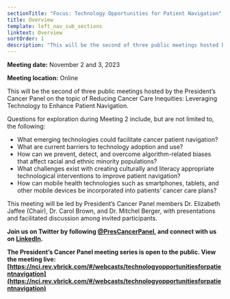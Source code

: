 ```yaml
---
sectionTitle: "Focus: Technology Opportunities for Patient Navigation"
title: Overview
template: left_nav_sub_sections
linktext: Overview
sortOrder: 1
description: "This will be the second of three public meetings hosted by the President’s Cancer Panel on the topic of Reducing Cancer Care Inequities: Leveraging Technology to Enhance Patient Navigation."
---
```


**Meeting date:** November 2 and 3, 2023

**Meeting location:** Online

This will be the second of three public meetings hosted by the President’s Cancer Panel on the topic of Reducing Cancer Care Inequities: Leveraging Technology to Enhance Patient Navigation.

Questions for exploration during Meeting 2 include, but are not limited to, the following:

- What emerging technologies could facilitate cancer patient navigation?
- What are current barriers to technology adoption and use?
- How can we prevent, detect, and overcome algorithm-related biases that affect racial and ethnic minority populations?
- What challenges exist with creating culturally and literacy appropriate technological interventions to improve patient navigation?
- How can mobile health technologies such as smartphones, tablets, and other mobile devices be incorporated into patients’ cancer care plans?

This meeting will be led by President’s Cancer Panel members Dr. Elizabeth Jaffee (Chair), Dr. Carol Brown, and Dr. Mitchel Berger, with presentations and facilitated discussion among invited participants.

**Join us on Twitter by following [@PresCancerPanel](https://twitter.com/PresCancerPanel), and connect with us on [LinkedIn](https://www.linkedin.com/company/president's-cancer-panel/).**

**The President’s Cancer Panel meeting series is open to the public. View the meeting live: [https://nci.rev.vbrick.com/#/webcasts/technologyopportunitiesforpatientnavigation](https://nci.rev.vbrick.com/#/webcasts/technologyopportunitiesforpatientnavigation)**

